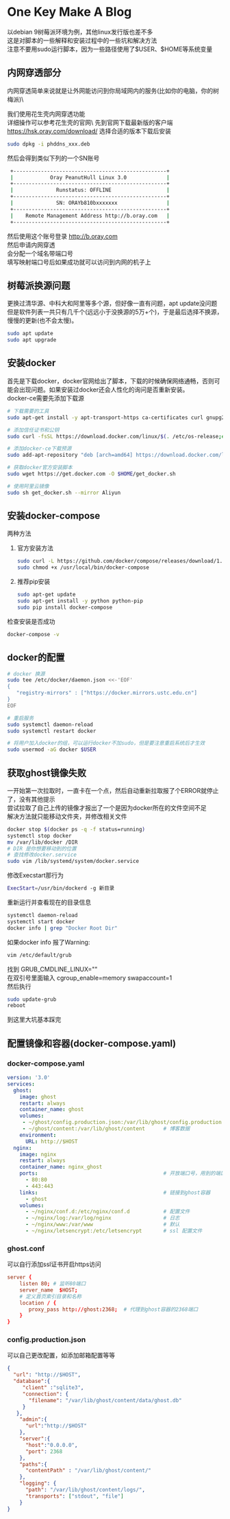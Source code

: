 # One Key Make A Blog

以debian 9树莓派环境为例，其他linux发行版也差不多 \
这是对脚本的一些解释和安装过程中的一些坑和解决方法 \
注意不要用sudo运行脚本，因为一些路径使用了\$USER、\$HOME等系统变量

## 内网穿透部分

内网穿透简单来说就是让外网能访问到你局域网内的服务(比如你的电脑，你的树梅派)\ 

我们使用花生壳内网穿透功能 \
详细操作可以参考花生壳的官网\ 
先到官网下载最新版的客户端 <https://hsk.oray.com/download/> 选择合适的版本下载后安装

```bash
sudo dpkg -i phddns_xxx.deb
```

然后会得到类似下列的一个SN账号

```sh
 +--------------------------------------------------+
 |            Oray PeanutHull Linux 3.0             |
 +--------------------------------------------------+
 |              Runstatus: OFFLINE                  |
 +--------------------------------------------------+
 |              SN: ORAYb810bxxxxxxx                |
 +--------------------------------------------------+
 |    Remote Management Address http://b.oray.com   |
 +--------------------------------------------------+
```

然后使用这个账号登录 <http://b.oray.com> \
然后申请内网穿透 \
会分配一个域名带端口号 \
填写映射端口号后如果成功就可以访问到内网的机子上

## 树莓派换源问题

更换过清华源、中科大和阿里等多个源，但好像一直有问题，apt update没问题但是软件列表一共只有几千个(远远小于没换源的5万+个)，于是最后选择不换源，慢慢的更新(也不会太慢)。

```sh
sudo apt update
sudo apt upgrade
```

## 安装docker

首先是下载docker，docker官网给出了脚本，下载的时候确保网络通畅，否则可能会出现问题。如果安装过docker还会人性化的询问是否重新安装。\
docker-ce需要先添加下载源

```sh
# 下载需要的工具
sudo apt-get install -y apt-transport-https ca-certificates curl gnupg2 software-properties-common

# 添加信任证书和公钥
sudo curl -fsSL https://download.docker.com/linux/$(. /etc/os-release;echo "$ID")/gpg | sudo apt-key add -

# 添加docker-ce下载预源
sudo add-apt-repository "deb [arch=amd64] https://download.docker.com/linux/$(. /etc/os-release;echo"$ID") $(lsb_release -cs) stable"

# 获取docker官方安装脚本
sudo wget https://get.docker.com -O $HOME/get_docker.sh

# 使用阿里云镜像
sudo sh get_docker.sh --mirror Aliyun
```

## 安装docker-compose

两种方法

1. 官方安装方法

   ```sh
   sudo curl -L https://github.com/docker/compose/releases/download/1.25.0-rc1/docker-compose-`uname -s`-`uname -m` -o /usr/local/bin/docker-compose
   sudo chmod +x /usr/local/bin/docker-compose
   ```

2. 推荐pip安装

   ```sh
   sudo apt-get update
   sudo apt-get install -y python python-pip
   sudo pip install docker-compose
   ```

检查安装是否成功

```sh
docker-compose -v
```

## docker的配置

```sh
# docker 换源
sudo tee /etc/docker/daemon.json <<-'EOF'
{
   "registry-mirrors" : ["https://docker.mirrors.ustc.edu.cn"]
}
EOF

# 重启服务
sudo systemctl daemon-reload
sudo systemctl restart docker

# 将用户加入docker的组，可以运行docker不加sudo，但是要注意重启系统后才生效
sudo usermod -aG docker $USER

```

## 获取ghost镜像失败

一开始第一次拉取时，一直卡在一个点，然后自动重新拉取报了个ERROR就停止了，没有其他提示 \
尝试拉取了自己上传的镜像才报出了一个是因为docker所在的文件空间不足 \
解决方法就只能移动文件夹，并修改相关文件

```sh
docker stop $(docker ps -q -f status=running)
systemctl stop docker
mv /var/lib/docker /DIR
# DIR 是你想要移动到的位置
# 查找修改docker.service
sudo vim /lib/systemd/system/docker.service
```

修改Execstart那行为

```sh
ExecStart=/usr/bin/dockerd -g 新目录
```

重新运行并查看现在的目录信息

```sh
systemctl daemon-reload
systemctl start docker
docker info | grep "Docker Root Dir"
```

如果docker info 报了Warning:

```sh
vim /etc/default/grub
```

找到 GRUB_CMDLINE_LINUX="" \
在双引号里面输入 cgroup_enable=memory swapaccount=1 \
然后执行

```sh
sudo update-grub
reboot
```

到这里大坑基本踩完

## 配置镜像和容器(docker-compose.yaml)

### docker-compose.yaml

```yaml
version: '3.0'
services:
  ghost:
    image: ghost
    restart: always
    container_name: ghost
    volumes:
     - ~/ghost/config.production.json:/var/lib/ghost/config.production.json # 配置文件
     - ~/ghost/content:/var/lib/ghost/content      # 博客数据
    environment:
      URL: http://$HOST
  nginx:
    image: nginx
    restart: always
    container_name: nginx_ghost
    ports:                                         # 开放端口号，用到的端口都该映射到宿主机
      - 80:80
      - 443:443
    links:                                         # 链接到ghost容器
      - ghost
    volumes:
      - ~/nginx/conf.d:/etc/nginx/conf.d           # 配置文件
      - ~/nginx/log:/var/log/nginx                 # 日志
      - ~/nginx/www:/var/www                       # 默认
      - ~/nginx/letsencrypt:/etc/letsencrypt       # ssl 配置文件
```

### ghost.conf

可以自行添加ssl证书开启https访问

```conf
server {
    listen 80; # 监听80端口
    server_name  $HOST;
    # 定义首页索引目录和名称
    location / {
       proxy_pass http://ghost:2368;  # 代理到ghost容器的2368端口
    }
}
```

### config.production.json

可以自己更改配置，如添加邮箱配置等等

```json
{
  "url": "http://$HOST",
  "database":{
     "client" :"sqlite3",
     "connection": {
       "filename": "/var/lib/ghost/content/data/ghost.db"
     }
   },
    "admin":{
      "url":"http://$HOST"
    },
    "server":{
      "host":"0.0.0.0",
      "port": 2368
    },
    "paths":{
      "contentPath" : "/var/lib/ghost/content/"
    },
    "logging": {
      "path": "/var/lib/ghost/content/logs/",
      "transports": ["stdout", "file"]
    }
}
```

